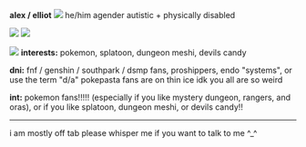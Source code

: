 **alex / elliot** ![](https://cdn.discordapp.com/attachments/842768787462946847/1033769406553133156/5182752D-D88E-4E0E-8B5B-6AEBD4C5EDFA.gif) he/him agender
autistic + physically disabled

![](https://images-wixmp-ed30a86b8c4ca887773594c2.wixmp.com/f/ad602662-6a23-44a0-bb67-e3243244b052/d219mj9-a1b87446-1853-4c30-b122-999e7221b639.gif?token=eyJ0eXAiOiJKV1QiLCJhbGciOiJIUzI1NiJ9.eyJzdWIiOiJ1cm46YXBwOjdlMGQxODg5ODIyNjQzNzNhNWYwZDQxNWVhMGQyNmUwIiwiaXNzIjoidXJuOmFwcDo3ZTBkMTg4OTgyMjY0MzczYTVmMGQ0MTVlYTBkMjZlMCIsIm9iaiI6W1t7InBhdGgiOiJcL2ZcL2FkNjAyNjYyLTZhMjMtNDRhMC1iYjY3LWUzMjQzMjQ0YjA1MlwvZDIxOW1qOS1hMWI4NzQ0Ni0xODUzLTRjMzAtYjEyMi05OTllNzIyMWI2MzkuZ2lmIn1dXSwiYXVkIjpbInVybjpzZXJ2aWNlOmZpbGUuZG93bmxvYWQiXX0.WwOMDl7vk8rmsdwoQgfl0sTFQsthEZeaoHKMRgAVkcA)   ![](https://images-wixmp-ed30a86b8c4ca887773594c2.wixmp.com/f/b93dae8f-8054-4a30-a4dd-a61992c33c47/d5nw7jd-2c3a7898-b0b9-4067-b300-6a9b631f9238.gif?token=eyJ0eXAiOiJKV1QiLCJhbGciOiJIUzI1NiJ9.eyJzdWIiOiJ1cm46YXBwOjdlMGQxODg5ODIyNjQzNzNhNWYwZDQxNWVhMGQyNmUwIiwiaXNzIjoidXJuOmFwcDo3ZTBkMTg4OTgyMjY0MzczYTVmMGQ0MTVlYTBkMjZlMCIsIm9iaiI6W1t7InBhdGgiOiJcL2ZcL2I5M2RhZThmLTgwNTQtNGEzMC1hNGRkLWE2MTk5MmMzM2M0N1wvZDVudzdqZC0yYzNhNzg5OC1iMGI5LTQwNjctYjMwMC02YTliNjMxZjkyMzguZ2lmIn1dXSwiYXVkIjpbInVybjpzZXJ2aWNlOmZpbGUuZG93bmxvYWQiXX0.is2CBByD19ed-ooEqWxv6xnrtUQecOIfOjUJG56XK48)

![](https://cdn.discordapp.com/attachments/842768787462946847/1033779742664568963/52F049B7-86DC-406B-AA3C-E1F57842DCC0.gif) **interests:** pokemon, splatoon, dungeon meshi, devils candy

**dni:** fnf / genshin / southpark / dsmp fans, proshippers, endo "systems", or use the term "d/a"
pokepasta fans are on thin ice idk you all are so weird

**int:** pokemon fans!!!!! (especially if you like mystery dungeon, rangers, and oras), or if you like splatoon, dungeon meshi, or devils candy!!

***
i am mostly off tab please whisper me if you want to talk to me ^_^
